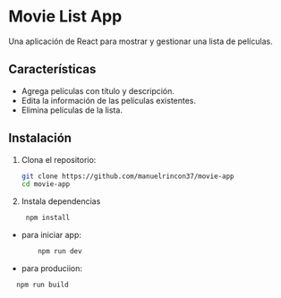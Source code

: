 # Movie List App

Una aplicación de React para mostrar y gestionar una lista de películas.

## Características

- Agrega películas con título y descripción.
- Edita la información de las películas existentes.
- Elimina películas de la lista.

## Instalación

1. Clona el repositorio:

   ```bash
   git clone https://github.com/manuelrincon37/movie-app
   cd movie-app

2. Instala dependencias
   ```bash
    npm install
  - para iniciar app:
    ```bash
        npm run dev
  - para produciion:
   ``` bash
     npm run build
